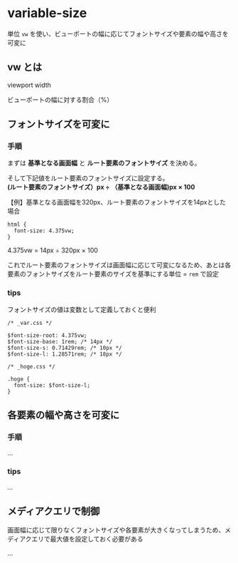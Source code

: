 # variable-size
単位 `vw` を使い、ビューポートの幅に応じてフォントサイズや要素の幅や高さを可変に

## vw とは
viewport width

ビューポートの幅に対する割合（%）

## フォントサイズを可変に
### 手順
まずは **基準となる画面幅** と **ルート要素のフォントサイズ** を決める。

そして下記値をルート要素のフォントサイズに設定する。  
**(ルート要素のフォントサイズ）px ÷ （基準となる画面幅)px × 100**

【例】基準となる画面幅を320px、ルート要素のフォントサイズを14pxとした場合
```
html {
  font-size: 4.375vw;
}
```
4.375vw = 14px ÷ 320px × 100

これでルート要素のフォントサイズは画面幅に応じて可変になるため、あとは各要素のフォントサイズをルート要素のサイズを基準にする単位 = `rem` で設定

### tips
フォントサイズの値は変数として定義しておくと便利
```
/* _var.css */

$font-size-root: 4.375vw;
$font-size-base: 1rem; /* 14px */
$font-size-s: 0.71429rem; /* 10px */
$font-size-l: 1.28571rem; /* 18px */
```
```
/* _hoge.css */

.hoge {
  font-size: $font-size-l;
}
```

## 各要素の幅や高さを可変に
### 手順
…
### tips
…

## メディアクエリで制御
画面幅に応じて限りなくフォントサイズや各要素が大きくなってしまうため、メディアクエリで最大値を設定しておく必要がある

…

